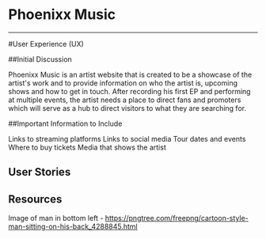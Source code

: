 # Phoenixx Music
---
#User Experience (UX)

##Initial Discussion

Phoenixx Music is an artist website that is created to be a showcase of the artist's work and to provide information on who the artist is, upcoming shows and how to get in touch.
After recording his first EP and performing at multiple events, the artist needs a place to direct fans and promoters which will serve as a hub to direct visitors to what they are searching for.

##Important Information to Include

Links to streaming platforms
Links to social media
Tour dates and events
Where to buy tickets
Media that shows the artist

## User Stories



## Resources

Image of man in bottom left - https://pngtree.com/freepng/cartoon-style-man-sitting-on-his-back_4288845.html
